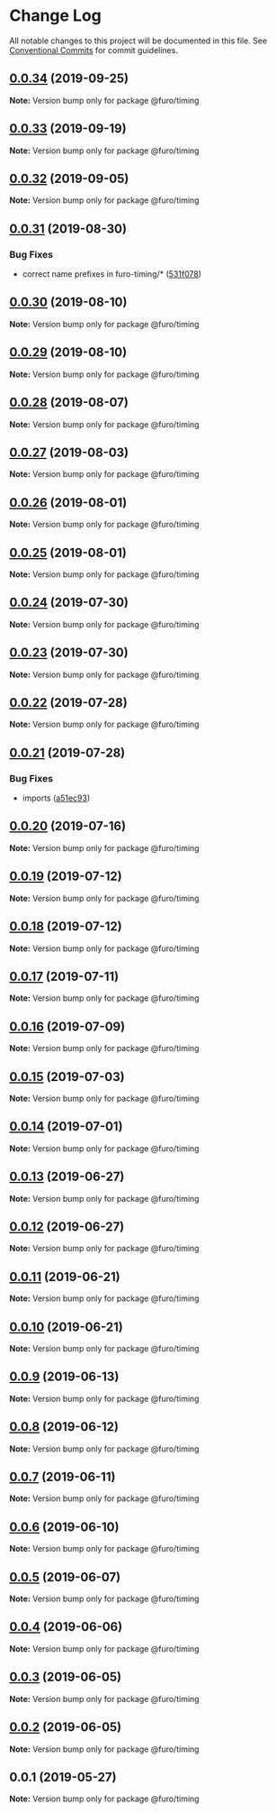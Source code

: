 # Change Log

All notable changes to this project will be documented in this file.
See [Conventional Commits](https://conventionalcommits.org) for commit guidelines.

## [0.0.34](https://github.com/veith/FuroBaseComponents/compare/@furo/timing@0.0.33...@furo/timing@0.0.34) (2019-09-25)

**Note:** Version bump only for package @furo/timing





## [0.0.33](https://github.com/veith/FuroBaseComponents/compare/@furo/timing@0.0.32...@furo/timing@0.0.33) (2019-09-19)

**Note:** Version bump only for package @furo/timing





## [0.0.32](https://github.com/veith/FuroBaseComponents/compare/@furo/timing@0.0.31...@furo/timing@0.0.32) (2019-09-05)

**Note:** Version bump only for package @furo/timing





## [0.0.31](https://github.com/veith/FuroBaseComponents/compare/@furo/timing@0.0.30...@furo/timing@0.0.31) (2019-08-30)


### Bug Fixes

* correct name prefixes in furo-timing/* ([531f078](https://github.com/veith/FuroBaseComponents/commit/531f078))





## [0.0.30](https://github.com/veith/FuroBaseComponents/compare/@furo/timing@0.0.29...@furo/timing@0.0.30) (2019-08-10)

**Note:** Version bump only for package @furo/timing





## [0.0.29](https://github.com/veith/FuroBaseComponents/compare/@furo/timing@0.0.28...@furo/timing@0.0.29) (2019-08-10)

**Note:** Version bump only for package @furo/timing





## [0.0.28](https://github.com/veith/FuroBaseComponents/compare/@furo/timing@0.0.27...@furo/timing@0.0.28) (2019-08-07)

**Note:** Version bump only for package @furo/timing





## [0.0.27](https://github.com/veith/FuroBaseComponents/compare/@furo/timing@0.0.26...@furo/timing@0.0.27) (2019-08-03)

**Note:** Version bump only for package @furo/timing





## [0.0.26](https://github.com/veith/FuroBaseComponents/compare/@furo/timing@0.0.25...@furo/timing@0.0.26) (2019-08-01)

**Note:** Version bump only for package @furo/timing





## [0.0.25](https://github.com/veith/FuroBaseComponents/compare/@furo/timing@0.0.24...@furo/timing@0.0.25) (2019-08-01)

**Note:** Version bump only for package @furo/timing





## [0.0.24](https://github.com/veith/FuroBaseComponents/compare/@furo/timing@0.0.23...@furo/timing@0.0.24) (2019-07-30)

**Note:** Version bump only for package @furo/timing





## [0.0.23](https://github.com/veith/FuroBaseComponents/compare/@furo/timing@0.0.22...@furo/timing@0.0.23) (2019-07-30)

**Note:** Version bump only for package @furo/timing





## [0.0.22](https://github.com/veith/FuroBaseComponents/compare/@furo/timing@0.0.21...@furo/timing@0.0.22) (2019-07-28)

**Note:** Version bump only for package @furo/timing





## [0.0.21](https://github.com/veith/FuroBaseComponents/compare/@furo/timing@0.0.20...@furo/timing@0.0.21) (2019-07-28)


### Bug Fixes

* imports ([a51ec93](https://github.com/veith/FuroBaseComponents/commit/a51ec93))





## [0.0.20](https://github.com/veith/FuroBaseComponents/compare/@furo/timing@0.0.19...@furo/timing@0.0.20) (2019-07-16)

**Note:** Version bump only for package @furo/timing





## [0.0.19](https://github.com/veith/FuroBaseComponents/compare/@furo/timing@0.0.18...@furo/timing@0.0.19) (2019-07-12)

**Note:** Version bump only for package @furo/timing





## [0.0.18](https://github.com/veith/FuroBaseComponents/compare/@furo/timing@0.0.17...@furo/timing@0.0.18) (2019-07-12)

**Note:** Version bump only for package @furo/timing





## [0.0.17](https://github.com/veith/FuroBaseComponents/compare/@furo/timing@0.0.16...@furo/timing@0.0.17) (2019-07-11)

**Note:** Version bump only for package @furo/timing





## [0.0.16](https://github.com/veith/FuroBaseComponents/compare/@furo/timing@0.0.15...@furo/timing@0.0.16) (2019-07-09)

**Note:** Version bump only for package @furo/timing





## [0.0.15](https://github.com/veith/FuroBaseComponents/compare/@furo/timing@0.0.14...@furo/timing@0.0.15) (2019-07-03)

**Note:** Version bump only for package @furo/timing





## [0.0.14](https://github.com/veith/FuroBaseComponents/compare/@furo/timing@0.0.13...@furo/timing@0.0.14) (2019-07-01)

**Note:** Version bump only for package @furo/timing





## [0.0.13](https://github.com/veith/FuroBaseComponents/compare/@furo/timing@0.0.12...@furo/timing@0.0.13) (2019-06-27)

**Note:** Version bump only for package @furo/timing





## [0.0.12](https://github.com/veith/FuroBaseComponents/compare/@furo/timing@0.0.11...@furo/timing@0.0.12) (2019-06-27)

**Note:** Version bump only for package @furo/timing





## [0.0.11](https://github.com/veith/FuroBaseComponents/compare/@furo/timing@0.0.10...@furo/timing@0.0.11) (2019-06-21)

**Note:** Version bump only for package @furo/timing





## [0.0.10](https://github.com/veith/FuroBaseComponents/compare/@furo/timing@0.0.9...@furo/timing@0.0.10) (2019-06-21)

**Note:** Version bump only for package @furo/timing





## [0.0.9](https://github.com/veith/FuroBaseComponents/compare/@furo/timing@0.0.8...@furo/timing@0.0.9) (2019-06-13)

**Note:** Version bump only for package @furo/timing





## [0.0.8](https://github.com/veith/FuroBaseComponents/compare/@furo/timing@0.0.7...@furo/timing@0.0.8) (2019-06-12)

**Note:** Version bump only for package @furo/timing





## [0.0.7](https://github.com/veith/FuroBaseComponents/compare/@furo/timing@0.0.6...@furo/timing@0.0.7) (2019-06-11)

**Note:** Version bump only for package @furo/timing





## [0.0.6](https://github.com/veith/FuroBaseComponents/compare/@furo/timing@0.0.5...@furo/timing@0.0.6) (2019-06-10)

**Note:** Version bump only for package @furo/timing





## [0.0.5](https://github.com/veith/FuroBaseComponents/compare/@furo/timing@0.0.4...@furo/timing@0.0.5) (2019-06-07)

**Note:** Version bump only for package @furo/timing





## [0.0.4](https://github.com/veith/FuroBaseComponents/compare/@furo/timing@0.0.3...@furo/timing@0.0.4) (2019-06-06)

**Note:** Version bump only for package @furo/timing





## [0.0.3](https://github.com/veith/FuroBaseComponents/compare/@furo/timing@0.0.2...@furo/timing@0.0.3) (2019-06-05)

**Note:** Version bump only for package @furo/timing





## [0.0.2](https://github.com/veith/FuroBaseComponents/compare/@furo/timing@0.0.1...@furo/timing@0.0.2) (2019-06-05)

**Note:** Version bump only for package @furo/timing





## 0.0.1 (2019-05-27)

**Note:** Version bump only for package @furo/timing
